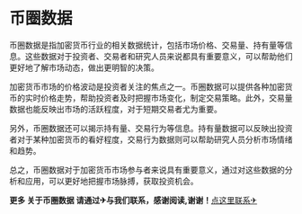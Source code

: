 # 币圈数据

币圈数据是指加密货币行业的相关数据统计，包括市场价格、交易量、持有量等信息。这些数据对于投资者、交易者和研究人员来说都具有重要意义，可以帮助他们更好地了解市场动态，做出更明智的决策。

加密货币市场的价格波动是投资者关注的焦点之一。币圈数据可以提供各种加密货币的实时价格走势，帮助投资者及时把握市场变化，制定交易策略。此外，交易量数据也能反映出市场的活跃程度，对于短期交易者尤为重要。

另外，币圈数据还可以揭示持有量、交易行为等信息。持有量数据可以反映出投资者对于某种加密货币的看好程度，交易行为数据则可以帮助研究人员分析市场情绪和趋势。

总之，币圈数据对于加密货币市场参与者来说具有重要意义，通过对这些数据的分析和应用，可以更好地把握市场脉搏，获取投资机会。

**更多 关于币圈数据 请通过✈与我们联系，感谢阅读,谢谢！**[点这里联系✈](https://k02.cc)